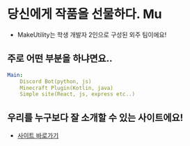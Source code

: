 # 당신에게 작품을 선물하다. Mu
- MakeUtility는 학생 개발자 2인으로 구성된 외주 팀이에요!
## 주로 어떤 부분을 하냐면요..
```yaml
Main:
    Discord Bot(python, js)
    Minecraft Plugin(Kotlin, java)
    Simple site(React, js, express etc..)
```

## 우리를 누구보다 잘 소개할 수 있는 사이트에요!
- [사이트 바로가기](https://teammu.xyz/eaf-484da/)
